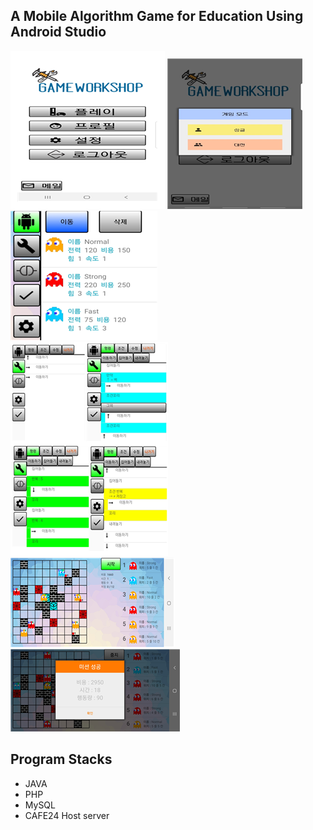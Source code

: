 ## A Mobile Algorithm Game for Education Using Android Studio  
![Menu](./02.png)
![Play](./01.png)
![robot](./05.png)  
![program](./03.png)
![Simulation](./04.png)
![result](./06.png)  
  
## Program Stacks  
+ JAVA  
+ PHP  
+ MySQL  
+ CAFE24 Host server  
